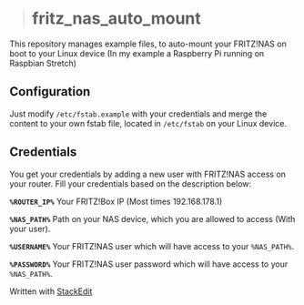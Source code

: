 > # fritz_nas_auto_mount
This repository manages example files, to auto-mount your FRITZ!NAS on boot to your Linux device (In my example a Raspberry Pi running on Raspbian Stretch)

## Configuration
Just modify `/etc/fstab.example` with your credentials and merge the content to your own fstab file, located in `/etc/fstab` on your Linux device.

## Credentials
You get your credentials by adding a new user with FRITZ!NAS access on your router. Fill your credentials based on the description below:

**`%ROUTER_IP%`**
Your FRITZ!Box IP (Most times 192.168.178.1)

**`%NAS_PATH%`**
Path on your NAS device, which you are allowed to access (With your user).

**`%USERNAME%`**
Your FRITZ!NAS user which will have access to your `%NAS_PATH%`.

**`%PASSWORD%`**
Your FRITZ!NAS user password which will have access to your `%NAS_PATH%`.




Written with [StackEdit](https://stackedit.io/)
